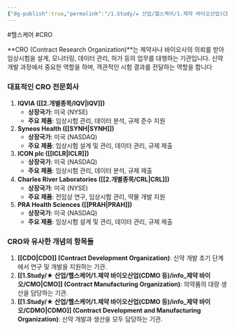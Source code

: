 ```yaml
---
{"dg-publish":true,"permalink":"/1.Study/★ 산업/헬스케어/1.제약 바이오산업(CDMO 등)/info_제약 바이오/CRO/","created":"2024-11-20T21:02:29.725+09:00","updated":"2025-06-26T17:18:25.906+09:00"}
---
```


#헬스케어 #CRO 


**CRO (Contract Research Organization)**는 제약사나 바이오사의 의뢰를 받아 임상시험을 설계, 모니터링, 데이터 관리, 허가 등의 업무를 대행하는 기관입니다. 신약 개발 과정에서 중요한 역할을 하며, 객관적인 시험 결과를 전달하는 역할을 합니다

### 대표적인 CRO 전문회사

1. **IQVIA ([[2.개별종목/IQV\|IQV]])**
    - **상장국가**: 미국 (NYSE)
    - **주요 제품**: 임상시험 관리, 데이터 분석, 규제 준수 지원
2. **Syneos Health ([[SYNH\|SYNH]])**
    - **상장국가**: 미국 (NASDAQ)
    - **주요 제품**: 임상시험 설계 및 관리, 데이터 관리, 규제 제출
3. **ICON plc ([[ICLR\|ICLR]])**
    - **상장국가**: 미국 (NASDAQ)
    - **주요 제품**: 임상시험 관리, 데이터 분석, 규제 제출
4. **Charles River Laboratories ([[2.개별종목/CRL\|CRL]])**
    - **상장국가**: 미국 (NYSE)
    - **주요 제품**: 전임상 연구, 임상시험 관리, 약물 개발 지원
5. **PRA Health Sciences ([[PRAH\|PRAH]])**
    - **상장국가**: 미국 (NASDAQ)
    - **주요 제품**: 임상시험 설계 및 관리, 데이터 관리, 규제 제출

### CRO와 유사한 개념의 항목들

1. **[[CDO\|CDO]] (Contract Development Organization)**: 신약 개발 초기 단계에서 연구 및 개발을 지원하는 기관.
2. **[[1.Study/★ 산업/헬스케어/1.제약 바이오산업(CDMO 등)/info_제약 바이오/CMO\|CMO]] (Contract Manufacturing Organization)**: 의약품의 대량 생산을 담당하는 기관.
3. **[[1.Study/★ 산업/헬스케어/1.제약 바이오산업(CDMO 등)/info_제약 바이오/CDMO\|CDMO]] (Contract Development and Manufacturing Organization)**: 신약 개발과 생산을 모두 담당하는 기관.
